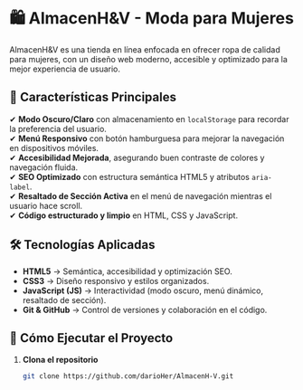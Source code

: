 # 🛍️ AlmacenH&V - Moda para Mujeres  

AlmacenH&V es una tienda en línea enfocada en ofrecer ropa de calidad para mujeres, con un diseño web moderno, accesible y optimizado para la mejor experiencia de usuario.

## 🌟 Características Principales  

✔ **Modo Oscuro/Claro** con almacenamiento en `localStorage` para recordar la preferencia del usuario.  
✔ **Menú Responsivo** con botón hamburguesa para mejorar la navegación en dispositivos móviles.  
✔ **Accesibilidad Mejorada**, asegurando buen contraste de colores y navegación fluida.  
✔ **SEO Optimizado** con estructura semántica HTML5 y atributos `aria-label`.  
✔ **Resaltado de Sección Activa** en el menú de navegación mientras el usuario hace scroll.  
✔ **Código estructurado y limpio** en HTML, CSS y JavaScript.  

## 🛠️ Tecnologías Aplicadas  

- **HTML5** → Semántica, accesibilidad y optimización SEO.  
- **CSS3** → Diseño responsivo y estilos organizados.  
- **JavaScript (JS)** → Interactividad (modo oscuro, menú dinámico, resaltado de sección).  
- **Git & GitHub** → Control de versiones y colaboración en el código.  

## 🚀 Cómo Ejecutar el Proyecto  

1. **Clona el repositorio**  
   ```sh
   git clone https://github.com/darioHer/AlmacenH-V.git

